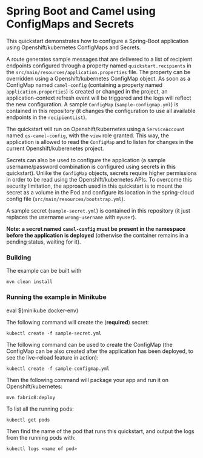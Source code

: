 # Spring Boot and Camel using ConfigMaps and Secrets 

This quickstart demonstrates how to configure a Spring-Boot application using Openshift/kubernetes ConfigMaps and Secrets.

A route generates sample messages that are delivered to a list of recipient endpoints configured through a property named `quickstart.recipients` in the `src/main/resources/application.properties` file.
The property can be overridden using a Openshift/kubernetes ConfigMap object.
As soon as a ConfigMap named `camel-config` (containing a property named `application.properties`) is created or changed in the project, an application-context refresh event will be triggered and the logs will reflect the new configuration. 
A sample `ConfigMap` (`sample-configmap.yml`) is contained in this repository (it changes the configuration to use all available endpoints in the `recipientList`). 

The quickstart will run on Openshift/kubernetes using a `ServiceAccount` named `qs-camel-config`, with the `view` role granted.
This way, the application is allowed to read the `ConfigMap` and to listen for changes in the current Openshift/kuberenetes project.

Secrets can also be used to configure the application (a sample username/password combination is configured using secrets in this quickstart).
Unlike the `ConfigMap` objects, secrets require higher permissions in order to be read using the Openshift/kubernetes APIs.
To overcome this security limitation, the approach used in this quickstart is to mount the secret as a volume in the Pod and 
configure its location in the spring-cloud config file (`src/main/resources/bootstrap.yml`).

A sample secret (`sample-secret.yml`) is contained in this repository (it just replaces the username `wrong-username` with `myuser`). 

**Note: a secret named `camel-config` must be present in the namespace before the application is deployed**
(otherwise the container remains in a pending status, waiting for it).

### Building

The example can be built with

    mvn clean install


### Running the example in Minikube
eval $(minikube docker-env)

The following command will create the (**required**) secret:

    kubectl create -f sample-secret.yml

The following command can be used to create the ConfigMap (the ConfigMap can be also created after the application has been deployed, to see the live-reload feature in action):

    kubectl create -f sample-configmap.yml

Then the following command will package your app and run it on Openshift/kubernetes:

    mvn fabric8:deploy

To list all the running pods:

    kubectl get pods

Then find the name of the pod that runs this quickstart, and output the logs from the running pods with:

    kubectl logs <name of pod>

